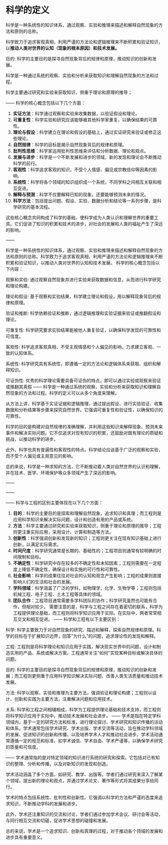 # 科学的定义

科学是一种系统性的知识体系，通过观察、实验和推理来描述和解释自然现象的方法和原则的总称。

科学致力于追求客观真相，利用严谨的方法论和逻辑推理来不断积累和验证知识，以**推动人类对世界的认知（现象的根本原因）和技术发展。**

目的: 科学的主要目的是探寻自然现象背后的规律和原理，推动知识的创新和发展。

科学是一种通过系统的观察、实验和分析来获取知识和理解自然现象的方法和过程。

科学主要通过研究和实验来获取知识，侧重于理论和原理的推导；

——
科学的核心概念包括以下几个方面：

1. **实证方法**：科学通过观察和实验来收集数据，以验证假设和理论。
2. **可重复性**：科学实验和研究应该能够被其他科学家重复，以确保结果的可靠性。
3. **理论与假设**：科学建立在理论和假设的基础上，通过实证研究来验证或修正这些理论。
4. **自然规律**：科学的目标是揭示自然现象背后的规律和原理。
5. **批判性思维**：科学家运用批判性思维来评估和分析数据、理论和观点。
6. **发展与进步**：科学是一个不断发展和进步的领域，新的发现和理论会不断推动科学的前行。
7. **客观性**：科学追求客观的知识，不受个人情感、偏见或宗教信仰等因素的影响。
8. **系统性**：科学将各个领域的知识组织成一个系统，不同学科之间相互关联和相互促进。
9. **解释与预测**：科学不仅要解释已知的现象，还要能够预测未来的情况。
10. **科学方法**：包括提出问题、假设、实验、数据分析和结论等一系列步骤，是科学研究的基本流程。

这些核心概念共同构成了科学的基础，使科学成为人类认识和理解世界的重要工具。它们促进了知识的积累和技术的进步，对社会的发展和人类的福祉产生了深远的影响。

——

科学是一种系统性的知识体系，通过观察、实验和推理来描述和解释自然现象的方法和原则的总称。科学致力于追求客观真相，利用严谨的方法论和逻辑推理来不断积累和验证知识，以推动人类对世界的认知和技术发展。
科学的核心概念包括以下内容：

观察和实验: 通过观察自然现象并进行实验来获取数据和信息，从而进行科学研究和理论构建。

理论和假设: 基于观察和实验结果，科学建立理论和假设，用以解释现象背后的规律和原理。

验证和推断: 科学依赖验证和推断，通过逻辑推理和实验证据来验证或推翻假设和理论。

可重复性: 科学研究要求实验结果能被他人重复验证，以确保科学发现的可靠性和可信度。

客观性: 科学追求客观真相，不受主观情感和个人偏见的影响，力求建立客观、一致的认知体系。

系统性: 科学研究具有系统性，即遵循一定的方法论和逻辑体系来获取、组织和解释知识。

可证伪性: 优秀的科学理论需要具备可证伪的特点，即可以通过实验或观察来验证或推翻其真假
——
科学是一种通过系统的观察、实验和分析来获取知识和理解自然现象的方法和过程。科学的定义可以从多个角度来理解。

从方法上讲，科学基于实证证据和逻辑推理，通过提出假设、进行实验验证、收集数据和分析结果等步骤来探究自然世界。它强调可重复性和验证性，以确保知识的可靠性。

科学的目的是构建对自然规律的准确理解，并利用这些知识来解释现象、预测未来事件和解决实际问题。它不仅追求对现有知识的积累，还鼓励对既有理论的质疑和挑战，以推动科学的进步。

此外，科学也具有普遍性和客观性的特点。科学结论应该基于广泛的观察和实验，而不受个人偏见或主观意见的影响。

总的来说，科学是一种求知的方法，它不断推动着人类对自然世界的认识和理解，并在技术、医学、环境保护等众多领域产生了深远的影响。


——

——

——
科学与工程的区别主要体现在以下几个方面：

1. **目的**：科学的主要目的是探索和理解自然现象，追求知识和真理；而工程则是应用科学知识来解决实际问题，设计和创造有用的产品或系统。
2. **方法**：科学主要通过研究和实验来获取知识，侧重于理论和原理的推导；工程则更注重实际应用，采用设计、计算和制造等方法。
3. **创新性**：科学强调创新和发现新的知识；工程则更关注在现有知识基础上进行创新，以满足实际需求。
4. **时间尺度**：科学研究通常是长期的、基础性的；工程项目则通常有较明确的时间限制和目标。
5. **不确定性**：科学研究中存在较多的不确定性和未知因素；工程则需要在一定程度上降低不确定性，确保设计和实施的可行性和可靠性。
6. **社会影响**：科学的成果往往对社会的认知和观念产生影响；工程的成果则直接影响人们的生活和社会的发展。
7. **学科领域**：科学涵盖了广泛的学科，如物理学、化学、生物学等；工程则包括机械工程、电子工程、土木工程等具体的领域。
8. **团队合作**：工程项目通常需要多学科团队的协作；科学研究虽然也可能有合作，但相对较少。
   需要注意的是，科学与工程之间存在着密切的联系，科学为工程提供理论基础，而工程则将科学知识应用于实际。在实际中，两者常常相互交叉和相互促进。
   ——
   科学和工程有以下主要区别：

科学: 科学主要致力于对自然现象的研究、描述和解释，探索自然规律和原理。科学的目标在于扩展知识边界，回答"为什么"的问题，追求理论性的发现和解释。

工程: 工程则是将科学理论和知识应用于实践，解决现实世界中的问题，设计和制造实用的产品、系统或解决方案。工程通常关注"如何"实现某种目标或解决具体的问题。

目的: 科学的主要目的是探寻自然现象背后的规律和原理，推动知识的创新和发展；而工程则更侧重于应用科学知识解决实际问题、改善人类生活质量和推动技术发展。

方法: 科学以观察、实验和推理为主要方法，强调验证和理论构建；工程则以设计、创新和实践为主要方法，注重解决问题和应用技术。

关系: 科学和工程之间相辅相成，科学为工程提供理论基础和技术支持，而工程则将科学知识应用于实际中，推动技术发展和社会进步。
——
学术是指在特定学科领域内，基于一定的研究方法和标准，进行理论探讨、学术研究和知识传播的活动和体系。学术通常包括学术研究、学术出版、学术交流等活动，旨在推动学科领域的发展、促进知识的创新和传播，以及培养学术人才和推动社会进步。学术活动通常遵循一定的规范和标准，如学术诚信、学术自由、学术严谨等，以确保学术研究的质量和可信度。

——
学术通常指的是对特定领域的知识进行系统的研究和探索。它包括对已有知识的整理、分析和传播，以及对新知识的发现和创造。

学术活动涵盖了多个方面，如研究、教学、出版等。学者们通过研究来深入了解某个领域，提出新的理论和观点，并通过学术论文、著作等形式将其成果分享给同行。

学术的特点包括系统性、批判性和创新性。它强调以科学的方法和严谨的态度来追求知识，不断推动学科的发展和进步。

此外，学术还注重知识的交流和讨论，学者们通过参加学术会议、研讨会等活动，与同行相互交流和切磋，促进学术思想的碰撞和发展。

总的来说，学术是一个追求知识、创新和真理的过程，对于推动各个领域的发展和进步具有重要意义。